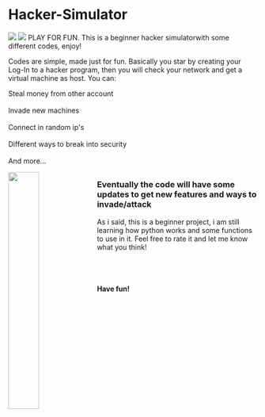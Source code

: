 # Hacker-Simulator
<img src="https://img.icons8.com/external-vitaliy-gorbachev-lineal-color-vitaly-gorbachev/60/000000/external-hacker-cryptocurrency-vitaliy-gorbachev-lineal-color-vitaly-gorbachev.png"/> <img src="https://img.icons8.com/color/48/000000/python--v1.png"/>
PLAY FOR FUN. This is a beginner hacker simulatorwith some different codes, enjoy!


Codes are simple, made just for fun.
Basically you star by creating your Log-In to a hacker program, then you will check your network and get a virtual machine as host.
You can: 
<p>Steal money from other account
<br></br>Invade new machines<br></br>
Connect in random ip's<br></br>
Different ways to break into security<br></br>
And more...</p>
<img src="https://cdn.discordapp.com/attachments/663236440288657443/888447878895382538/hackerwtf.gif"  min-width="460px" max-width="500px" width="35%" height="35%" align="left">
<h2></h2>
<h3>Eventually the code will have some updates to get new features and ways to invade/attack</h3>
<p>As i said, this is a beginner project, i am still learning how python works and some functions to use in it. Feel free to rate it and let me know what you think!</p>
<br></br>
<h4>Have fun!</h4>
